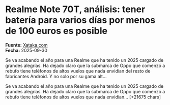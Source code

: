 # Realme Note 70T, análisis: tener batería para varios días por menos de 100 euros es posible

**Fuente:** [Xataka.com](https://www.xataka.com/analisis/realme-note-70t-analisis-caracteristicas-precio-especificaciones)  
**Fecha:** 2025-09-30

Se va acabando el año para una Realme que ha tenido un 2025 cargado de grandes alegrías. Ha dejado claro que la submarca de Oppo que comenzó a rebufo tiene teléfonos de altos vuelos que nada envidian del resto de fabricantes Android. Y no solo por su gama alt…

Se va acabando el año para una Realme que ha tenido un 2025 cargado de grandes alegrías. Ha dejado claro que la submarca de Oppo que comenzó a rebufo tiene teléfonos de altos vuelos que nada envidian… [+21675 chars]
